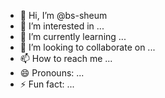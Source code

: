 - 👋 Hi, I’m @bs-sheum
- 👀 I’m interested in ...
- 🌱 I’m currently learning ...
- 💞️ I’m looking to collaborate on ...
- 📫 How to reach me ...
- 😄 Pronouns: ...
- ⚡ Fun fact: ...

<!---
bs-sheum/bs-sheum is a ✨ special ✨ repository because its `README.md` (this file) appears on your GitHub profile.
You can click the Preview link to take a look at your changes.
--->
